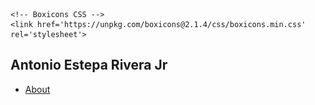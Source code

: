 <!DOCTYPE html>
<html lang="en">

<head>
    <meta charset="UTF-8">
    <meta name="viewport" content="width=device-width, initial-scale=1.0">
    <title>PortFolio</title>
    <link rel="stylesheet" href="style.css">

    <!-- Boxicons CSS -->
    <link href='https://unpkg.com/boxicons@2.1.4/css/boxicons.min.css' rel='stylesheet'>
</head>

<body onload="document.body.style.opacity='1'">
    <div class="hero">
        <div class="nav">
            <div class="logo">
                <h2>Antonio Estepa Rivera Jr</h2>
            </div>
            <div class="link">
                <ul> 
                    <li><a href="#" onclick="togglePopup('aboutPopup')">About</a></li>
                    <script>
                        function togglePopup(popupId) {
                            var popup = document.getElementById(popupId);
                            var overlay = document.getElementById('overlay');
                    
                            if (popup.style.display === "block") {
                                popup.style.display = "none";
                                overlay.style.display = "none";
                            } else {
                                popup.style.display = "block";
                                overlay.style.display = "block";
                            }
                        }
                    </script>
                    

                    <li><a href="projects.html">Projects</a></li>



                    <li><a href="experience.html">Experience</a></li>
                    <li><a href="#contact-info" onmouseover="smoothScroll('contact-info')">Contact</a></li>
              
                </ul>
            </div>
        </div>

        <div class="main">
            <img src="img/pic.png" alt="men" class="men">
            <div class="main-detil">
                <p>Hello i'm</p>
                <h1>Antonio E. Rivera Jr.</h1>
                <h4>Back-end Devoloper</h4>

                <div class="btn">
                    
                    <button type="button" onclick="downloadCV()">Download CV</button>
                    <a href="mailto:antonioestepariverajr@gmail.com?subject=Job Opportunity&body=Hi Antonio, I'm interested in discussing a potential job opportunity with you." class="btn-2">Hire Me</a>

                    <script>
                        function downloadCV() {
                            // Create an anchor element
                            var link = document.createElement("a");
                            // Set the href attribute to the location of your CV file
                            link.href = "CV.pdf";
                            // Set the download attribute to specify the filename
                            link.download = "CV.pdf";
                            // Append the anchor element to the body
                            document.body.appendChild(link);
                            // Trigger a click event on the anchor element
                            link.click();
                            // Clean up: remove the anchor element from the body
                            document.body.removeChild(link);
                        }
                    </script>
                </div>
                <div class="social">
                    <a href="https://github.com/antonioERiveraJr" target="_blank">
                        <i class='bx bxl-github'></i>
                    </a>
                    <a href="https://www.linkedin.com/in/antonio-rivera-712549297" target="_blank">
                        <i class='bx bxl-linkedin-square'></i>
                    </a>
                </div>

                <!-- Hidden pop-up -->
                <div id="aboutPopup" class="popup">
                    <div class="popup-content">
                        <!-- Your About content goes here -->
                        <h2>About Me</h2>
                        <p>During my internship at Money Trees Company, I was part of the back-end development team where I utilized Laravel and Python to automate tasks, significantly improving team efficiency. I developed a CRUD system using Laravel, preceded by task automation with Python, and managed MySQL databases for efficient data storage and retrieval. Additionally, I served as the back-end developer for "KLINAPP," a mobile application project which served as our capstone project, integrating Firebase services including Realtime Database, Authentication, Storage, and Messaging. I designed role-specific interfaces for admin, cleaner, and client users, contributing to the project's success and enhancing user experience</p>
                    </div>
                </div> 
                 <!-- Overlay -->
                 <div id="overlay" onclick="togglePopup('aboutPopup')" class="overlay"></div>
                 <script>
                    function togglePopup(popupId) {
                        var popup = document.getElementById(popupId);
                        var overlay = document.getElementById('overlay');

                        if (popup.style.display === "block") {
                            popup.style.display = "none";
                            overlay.style.display = "none";
                        } else {
                            popup.style.display = "block";
                            overlay.style.display = "block";
                        }
                    }
                    function smoothScroll(targetId) {
                    var target = document.getElementById(targetId);
                    if (target) {
                    const targetPosition = target.getBoundingClientRect().top + window.pageYOffset;
                    window.scrollTo({
                        top: targetPosition,
                        behavior: "smooth"
                    });
                }
            }
                </script>

                
            </div>
        </div>
       
    </div>
    
<hr class="divider"> <!-- Line divider --> 
<div class="contact-info" id="contact-info">
    <p><i class='bx bx-envelope'></i>Email: antonioestepariverajr@gmail.com</p>
    <p><i class='bx bxs-contact' ></i>Contact: +639772101601</p>
    <p><i class='bx bxl-facebook' ></i>Facebook: <a href="https://www.facebook.com/antonio.rivera1123/" target="_blank">Antonio Rivera</a></p>
    <p><i class='bx bxl-skype' ></i>Skype: <a href="https://join.skype.com/invite/tyo1WIvky9ce" target="_blank">Antonio Rivera Skype</a></p>
</div>
</body>

</html>
